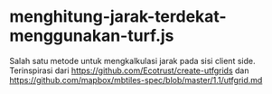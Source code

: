 # menghitung-jarak-terdekat-menggunakan-turf.js
Salah satu metode untuk mengkalkulasi jarak pada sisi client side. Terinspirasi dari https://github.com/Ecotrust/create-utfgrids dan https://github.com/mapbox/mbtiles-spec/blob/master/1.1/utfgrid.md
